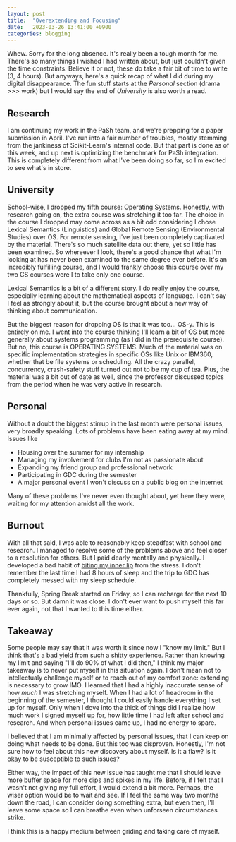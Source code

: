```yaml
---
layout: post
title:  "Overextending and Focusing"
date:   2023-03-26 13:41:00 +0900
categories: blogging 
---
```


Whew. Sorry for the long absence. It's really been a tough month for me.
There's so many things I wished I had written about, but just couldn't given the time constraints.
Believe it or not, these do take a fair bit of time to write (3, 4 hours).
But anyways, here's a quick recap of what I did during my digital disappearance.
The fun stuff starts at the *Personal* section (drama >>> work) but I would say the end of *University* is also worth a read.

## Research
I am continuing my work in the PaSh team, and we're prepping for a paper submission in April.
I've run into a fair number of troubles, mostly stemming from the jankiness of Scikit-Learn's internal code.
But that part is done as of this week, and up next is optimizing the benchmark for PaSh integration.
This is completely different from what I've been doing so far, so I'm excited to see what's in store.

## University
School-wise, I dropped my fifth course: Operating Systems. 
Honestly, with research going on, the extra course was stretching it too far.
The choice in the course I dropped may come across as a bit odd considering I chose Lexical Semantics (Linguistics) and Global Remote Sensing (Environmental Studies) over OS.
For remote sensing, I've just been completely captivated by the material.
There's so much satellite data out there, yet so little has been examined.
So whereever I look, there's a good chance that what I'm looking at has never been examined to the same degree ever before.
It's an incredibly fulfilling course, and I would frankly choose this course over my two CS courses were I to take only one course.

Lexical Semantics is a bit of a different story. I do really enjoy the course, especially learning about the mathematical aspects of language.
I can't say I feel as strongly about it, but the course brought about a new way of thinking about communication.

But the biggest reason for dropping OS is that it was too... OS-y.
This is entirely on me.
I went into the course thinking I'll learn a bit of OS but more generally about systems programming (as I did in the prerequisite course).
But no, this course is OPERATING SYSTEMS.
Much of the material was on specific implementation strategies in specific OSs like Unix or IBM360, whether that be file systems or scheduling.
All the crazy parallel, concurrency, crash-safety stuff turned out not to be my cup of tea.
Plus, the material was a bit out of date as well, since the professor discussed topics from the period when he was very active in research.

## Personal
Without a doubt the biggest stirrup in the last month were personal issues, very broadly speaking.
Lots of problems have been eating away at my mind.
Issues like 
* Housing over the summer for my internship
* Managing my involvement for clubs I'm not as passionate about
* Expanding my friend group and professional network
* Participating in GDC during the semester
* A major personal event I won't discuss on a public blog on the internet

Many of these problems I've never even thought about, yet here they were, waiting for my attention amidst all the work.

## Burnout
With all that said, I was able to reasonably keep steadfast with school and research.
I managed to resolve some of the problems above and feel closer to a resolution for others.
But I paid dearly mentally and physically.
I developed a bad habit of [biting my inner lip](https://www.healthline.com/health/bit-inside-of-lip) from the stress.
I don't remember the last time I had 8 hours of sleep and the trip to GDC has completely messed with my sleep schedule.

Thankfully, Spring Break started on Friday, so I can recharge for the next 10 days or so.
But damn it was close.
I don't ever want to push myself this far ever again, not that I wanted to this time either.

## Takeaway
Some people may say that it was worth it since now I "know my limit."
But I think that's a bad yield from such a shitty experience.
Rather than knowing my limit and saying "I'll do 90% of what I did then," I think my major takeaway is to never put myself in this situation again.
I don't mean not to intellectualy challenge myself or to reach out of my comfort zone: extending is necessary to grow IMO.
I learned that I had a highly inaccurate sense of how _much_ I was stretching myself.
When I had a lot of headroom in the beginning of the semester, I thought I could easily handle everything I set up for myself.
Only when I dove into the thick of things did I realize how much work I signed myself up for, how little time I had left after school and research.
And when personal issues came up, I had no energy to spare.

I believed that I am minimally affected by personal issues, that I can keep on doing what needs to be done.
But this too was disproven.
Honestly, I'm not sure how to feel about this new discovery about myself.
Is it a flaw?
Is it okay to be susceptible to such issues?

Either way, the impact of this new issue has taught me that I should leave more buffer space for more dips and spikes in my life.
Before, if I felt that I wasn't not giving my full effort, I would extend a bit more.
Perhaps, the wiser option would be to wait and see.
If I feel the same way two months down the road, I can consider doing something extra, but even then, I'll leave some space so I can breathe even when unforseen circumstances strike.

I think this is a happy medium between griding and taking care of myself.
